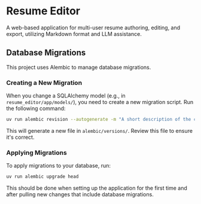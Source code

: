 # Resume Editor

A web-based application for multi-user resume authoring, editing, and export, utilizing Markdown format and LLM assistance.

## Database Migrations

This project uses Alembic to manage database migrations.

### Creating a New Migration

When you change a SQLAlchemy model (e.g., in `resume_editor/app/models/`), you need to create a new migration script. Run the following command:

```bash
uv run alembic revision --autogenerate -m "A short description of the change"
```

This will generate a new file in `alembic/versions/`. Review this file to ensure it's correct.

### Applying Migrations

To apply migrations to your database, run:

```bash
uv run alembic upgrade head
```

This should be done when setting up the application for the first time and after pulling new changes that include database migrations.
